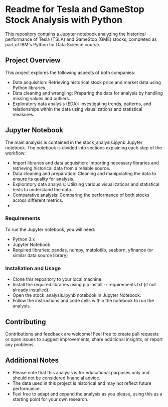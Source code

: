 # Readme for Tesla and GameStop Stock Analysis with Python
This repository contains a Jupyter notebook analyzing the historical performance of Tesla (TSLA) and GameStop (GME) stocks, completed as part of IBM's Python for Data Science course.

## Project Overview
This project explores the following aspects of both companies:

- Data acquisition: Retrieving historical stock price and market data using Python libraries.
- Data cleaning and wrangling: Preparing the data for analysis by handling missing values and outliers.
- Exploratory data analysis (EDA): Investigating trends, patterns, and relationships within the data using visualizations and statistical measures.

## Jupyter Notebook
The main analysis is contained in the stock_analysis.ipynb Jupyter notebook. The notebook is divided into sections explaining each step of the workflow:

- Import libraries and data acquisition: Importing necessary libraries and retrieving historical data from a reliable source.
- Data cleaning and preparation: Cleaning and manipulating the data to ensure its quality for analysis.
- Exploratory data analysis: Utilizing various visualizations and statistical tests to understand the data.
- Comparative analysis: Comparing the performance of both stocks across different metrics.
- 
### Requirements
To run the Jupyter notebook, you will need:

- Python 3.x
- Jupyter Notebook
- Required libraries: pandas, numpy, matplotlib, seaborn, yfinance (or similar data source library)
### Installation and Usage
- Clone this repository to your local machine.
- Install the required libraries using pip install -r requirements.txt (if not already installed).
- Open the stock_analysis.ipynb notebook in Jupyter Notebook.
- Follow the instructions and code cells within the notebook to run the analysis.
## Contributing
Contributions and feedback are welcome! Feel free to create pull requests or open issues to suggest improvements, share additional insights, or report any problems.

## Additional Notes
- Please note that this analysis is for educational purposes only and should not be considered financial advice.
- The data used in this project is historical and may not reflect future performance.
- Feel free to adapt and expand the analysis as you please, using this as a starting point for your own research.
